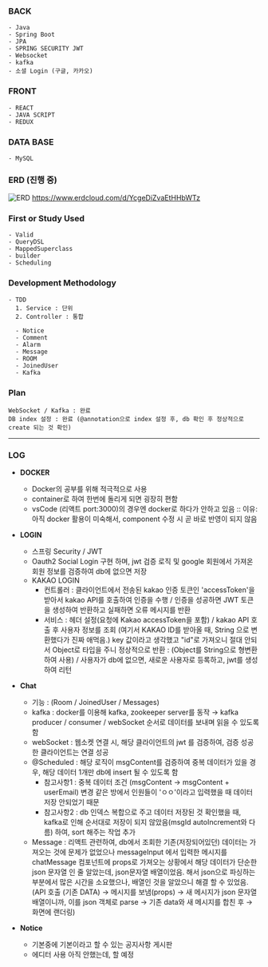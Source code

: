 ### BACK 
```
- Java
- Spring Boot
- JPA
- SPRING SECURITY JWT
- Websocket
- kafka
- 소셜 Login (구글, 카카오)
```
### FRONT 
```
- REACT
- JAVA SCRIPT
- REDUX
```
### DATA BASE
```
- MySQL
```
### ERD (진행 중)
![ERD](https://github.com/user-attachments/assets/f6b35e02-d32d-401e-bf7e-587c47a41fde)
https://www.erdcloud.com/d/YcgeDiZvaEtHHbWTz

### First or Study Used
```
- Valid
- QueryDSL
- MappedSuperclass
- builder
- Scheduling
```
### Development Methodology
```
- TDD
  1. Service : 단위
  2. Controller : 통합

  - Notice
  - Comment
  - Alarm
  - Message
  - ROOM
  - JoinedUser
  - Kafka
```
### Plan
```
WebSocket / Kafka : 완료
DB index 설정 : 완료 (@annotation으로 index 설정 후, db 확인 후 정상적으로 create 되는 것 확인)
```

---

### LOG

- **DOCKER**
  - Docker의 공부를 위해 적극적으로 사용
  - container로 하여 한번에 돌리게 되면 굉장히 편함
  - vsCode (리액트 port:3000)의 경우엔 docker로 하다가 안하고 있음 :: 이유: 아직 docker 활용이 미숙해서, component 수정 시 곧 바로 반영이 되지 않음

- **LOGIN**
  - 스프링 Security / JWT
  - Oauth2 Social Login 구현 하며, jwt 검증 로직 및 google 회원에서 가져온 회원 정보를 검증하여 db에 없으면 저장
  - KAKAO LOGIN
    - 컨트롤러 : 클라이언트에서 전송된 kakao 인증 토큰인 'accessToken'을 받아서 kakao API를 호출하여 인증을 수행 / 인증을 성공하면 JWT 토큰을 생성하여 반환하고 실패하면 오류 메시지를 반환
    - 서비스 : 헤더 설정(요청에 Kakao accessToken을 포함) / kakao API 호출 후 사용자 정보를 조회 (여기서 KAKAO ID를 받아올 때, String 으로 변환했다가 진짜 애먹음.) key 값이라고 생각했고 "id"로 가져오니 절대 안되서 Object로 타입을 주니 정상적으로 반환 : (Object를 String으로 형변환하여 사용) / 사용자가 db에 없으면, 새로운 사용자로 등록하고, jwt를 생성하여 리턴

- **Chat**
  - 기능 : (Room / JoinedUser / Messages) 
  - kafka : docker를 이용해 kafka, zookeeper server를 동작 → kafka producer / consumer / webSocket 순서로 데이터를 보내며 읽을 수 있도록 함
  - webSocket : 웹소켓 연결 시, 해당 클라이언트의 jwt 를 검증하여, 검증 성공한 클라이언트는 연결 성공
  - @Scheduled : 해당 로직이 msgContent를 검증하여 중복 데이터가 있을 경우, 해당 데이터 1개만 db에 insert 될 수 있도록 함
    - 참고사항1 : 중복 데이터 조건 (msgContent -> msgContent + userEmail) 변경 같은 방에서 인원들이 'ㅇㅇ'이라고 입력했을 때 데이터 저장 안되었기 때문
    - 참고사항2 : db 인덱스 복합으로 주고 데이터 저장된 것 확인했을 때, kafka로 인해 순서대로 저장이 되지 않았음(msgId autoIncrement와 다름) 하여, sort 해주는 작업 추가
  - Message : 리액트 관련하여, db에서 조회한 기존(저장되어있던) 데이터는 가져오는 것에 문제가 없었으나 messageInput 에서 입력한 메시지를 chatMessage 컴포넌트에 props로 가져오는 상황에서 해당 데이터가 단순한 json 문자열 인 줄 알았는데, json문자열 배열이었음. 해서 json으로 파싱하는 부분에서 많은 시간을 소요했으나, 배열인 것을 알았으니 해결 할 수 있었음. <br> (API 호출 (기존 DATA) → 메시지를 보냄(props) → 새 메시지가 json 문자열 배열이니까, 이를 json 객체로 parse → 기존 data와 새 메시지를 합친 후 → 화면에 랜더링)
 
- **Notice**
  - 기본중에 기본이라고 할 수 있는 공지사항 게시판
  - 에디터 사용 아직 안했는데, 할 예정 
